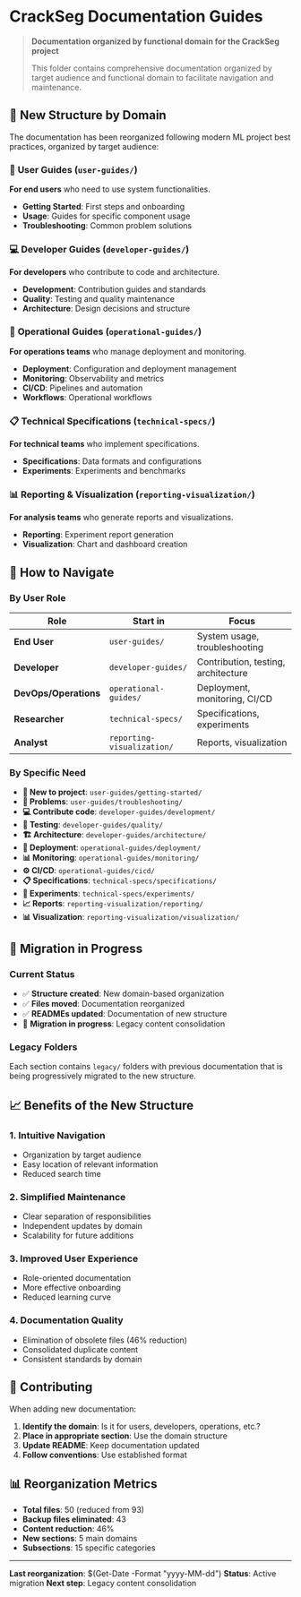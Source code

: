 # CrackSeg Documentation Guides

> **Documentation organized by functional domain for the CrackSeg project**
>
> This folder contains comprehensive documentation organized by target audience and functional domain
> to facilitate navigation and maintenance.

## 🎯 New Structure by Domain

The documentation has been reorganized following modern ML project best practices, organized by
target audience:

### 📁 **User Guides** (`user-guides/`)

**For end users** who need to use system functionalities.

- **Getting Started**: First steps and onboarding
- **Usage**: Guides for specific component usage
- **Troubleshooting**: Common problem solutions

### 💻 **Developer Guides** (`developer-guides/`)

**For developers** who contribute to code and architecture.

- **Development**: Contribution guides and standards
- **Quality**: Testing and quality maintenance
- **Architecture**: Design decisions and structure

### 🚀 **Operational Guides** (`operational-guides/`)

**For operations teams** who manage deployment and monitoring.

- **Deployment**: Configuration and deployment management
- **Monitoring**: Observability and metrics
- **CI/CD**: Pipelines and automation
- **Workflows**: Operational workflows

### 📋 **Technical Specifications** (`technical-specs/`)

**For technical teams** who implement specifications.

- **Specifications**: Data formats and configurations
- **Experiments**: Experiments and benchmarks

### 📊 **Reporting & Visualization** (`reporting-visualization/`)

**For analysis teams** who generate reports and visualizations.

- **Reporting**: Experiment report generation
- **Visualization**: Chart and dashboard creation

## 📖 How to Navigate

### **By User Role**

| Role | Start in | Focus |
|------|----------|-------|
| **End User** | `user-guides/` | System usage, troubleshooting |
| **Developer** | `developer-guides/` | Contribution, testing, architecture |
| **DevOps/Operations** | `operational-guides/` | Deployment, monitoring, CI/CD |
| **Researcher** | `technical-specs/` | Specifications, experiments |
| **Analyst** | `reporting-visualization/` | Reports, visualization |

### **By Specific Need**

- **🚀 New to project**: `user-guides/getting-started/`
- **🐛 Problems**: `user-guides/troubleshooting/`
- **💻 Contribute code**: `developer-guides/development/`
- **🧪 Testing**: `developer-guides/quality/`
- **🏗️ Architecture**: `developer-guides/architecture/`
- **🚀 Deployment**: `operational-guides/deployment/`
- **📊 Monitoring**: `operational-guides/monitoring/`
- **⚙️ CI/CD**: `operational-guides/cicd/`
- **📋 Specifications**: `technical-specs/specifications/`
- **🔬 Experiments**: `technical-specs/experiments/`
- **📈 Reports**: `reporting-visualization/reporting/`
- **📊 Visualization**: `reporting-visualization/visualization/`

## 🔄 Migration in Progress

### **Current Status**

- ✅ **Structure created**: New domain-based organization
- ✅ **Files moved**: Documentation reorganized
- ✅ **READMEs updated**: Documentation of new structure
- 🔄 **Migration in progress**: Legacy content consolidation

### **Legacy Folders**

Each section contains `legacy/` folders with previous documentation that is being progressively
migrated to the new structure.

## 📈 Benefits of the New Structure

### **1. Intuitive Navigation**

- Organization by target audience
- Easy location of relevant information
- Reduced search time

### **2. Simplified Maintenance**

- Clear separation of responsibilities
- Independent updates by domain
- Scalability for future additions

### **3. Improved User Experience**

- Role-oriented documentation
- More effective onboarding
- Reduced learning curve

### **4. Documentation Quality**

- Elimination of obsolete files (46% reduction)
- Consolidated duplicate content
- Consistent standards by domain

## 📝 Contributing

When adding new documentation:

1. **Identify the domain**: Is it for users, developers, operations, etc.?
2. **Place in appropriate section**: Use the domain structure
3. **Update README**: Keep documentation updated
4. **Follow conventions**: Use established format

## 📊 Reorganization Metrics

- **Total files**: 50 (reduced from 93)
- **Backup files eliminated**: 43
- **Content reduction**: 46%
- **New sections**: 5 main domains
- **Subsections**: 15 specific categories

---

**Last reorganization**: $(Get-Date -Format "yyyy-MM-dd")
**Status**: Active migration
**Next step**: Legacy content consolidation
